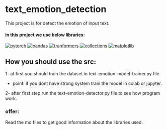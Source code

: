 # text_emotion_detection
This project is for detect the emotion of input text.

#### in this project we use below libraries: 
<a href="https://github.com/maskiiw"><img alt="pytorch" src="https://img.shields.io/badge/pytorch-EE4C2C?style=for-the-badge&logo=pytorch&logoColor=f5f5f5"></a>
<a href="https://github.com/maskiiw"><img alt="pandas" src="https://img.shields.io/badge/pandas-150458?style=for-the-badge&logo=pandas&logoColor=f5f5f5"></a>
<a href="https://github.com/maskiiw"><img alt="tranformers" src="https://img.shields.io/badge/tranformers-A6CE39?style=for-the-badge"></a>
<a href="https://github.com/maskiiw"><img alt="collections" src="https://img.shields.io/badge/collections-5B4638?style=for-the-badge"></a>
<a href="https://github.com/maskiiw"><img alt="matplotlib" src="https://img.shields.io/badge/matplotlib-00945E?style=for-the-badge"></a>

## How you should use the src:
1- at first you should train the dataset in text-emotion-model-trainer.py file 
  - point: if you dont have strong system train the model in colab or jupyter.

2- after first step run the text-emotion-detector.py file to see how program work.

### offer: 
Read the md files to get good information about the libraries used.
